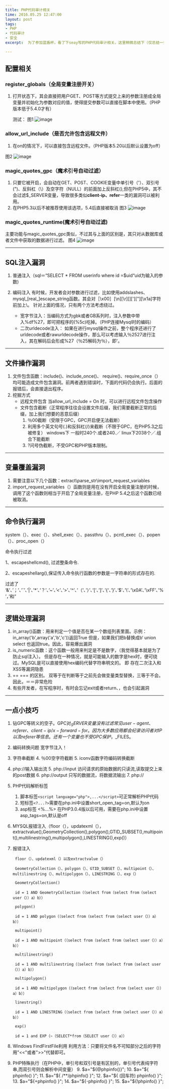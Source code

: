 ```yaml
---
title: PHP代码审计相关
time: 2016.05.25 12:47:00
layout: post
tags:
- PHP
- 代码审计
- 安全
excerpt:  为了参加蓝盾杯，看了下seay写的PHP代码审计相关。这里稍微总结下（仅总结一些重要的）。

---
```


## 配置相关
### register_globals（全局变量注册开关）
1. 打开状态下，其会直接把用户GET、POST等方式提交上来的参数注册成全局变量并初始化为参数对应的值，使得提交参数可以直接在脚本中使用。（PHP版本低于5.4.0才有）
	
	测试：
	图1
	![image](http://momomoxiaoxi.com/img/post/PHPsec/1.png)

### allow_url_include（是否允许包含远程文件）
1. 在on的情况下，可以直接包含远程文件。（PHP版本5.20以后默认设置为off）
  
  图2
  	![image](http://momomoxiaoxi.com/img/post/PHPsec/2.png)

### magic_quotes_gpc（魔术引号自动过滤）
1. 只要它被开启，会自动在GET、POST、COOKIE变量中单引号（'）、双引号(")、反斜杠（\）及空字符（NULL）的前面加上反斜杠(\),但在PHP5中，其不会过滤$_SERVER变量，导致很多类似**client-ip、refer**一类的漏洞可以被利用。
2. 在PHP5.3以后不被推荐使用该选项，5.4后直接被取消
 图3
 	![image](http://momomoxiaoxi.com/img/post/PHPsec/3.png)
 
### magic_quotes_runtime(魔术引号自动过滤)
主要功能与magic_quotes_gpc类似，不过其与上面的区别是，其只对从数据库或者文件中获取的数据进行过滤。
图4
	![image](http://momomoxiaoxi.com/img/post/PHPsec/4.png)

---
## SQL注入漏洞
1. 普通注入（sql＝“SELECT * FROM userinfo where id =$uid“uid为输入的参数)
2. 编码注入
   有时候，开发者会对参数进行过滤，比如使用addslashes、mysql_[real_]escape_string函数。其会对［\x00］[\n][\r][\][']["][\x1a]字符前加上\。
   针对上面的情况，只有两个方法考虑绕过。
   
   - 宽字节注入：当编码方式为gbk或者GB系列时，注入参数中带入%df%27，即可把程序的\(%5c)吃掉。（PHP连接Mysql时的编码）
   - 二次urldecode注入： 如果在进行mysql操作之前，整个程序还进行了urldecode或者rawurldecode操作，那么可以考虑输入％2527进行注入，其在解码后会形成%27（％25解码为％），即'。
 
---
## 文件操作漏洞
1. 文件包含函数：include()、include_once()、 require()、require_once（）均可能造成文件包含漏洞。前两者遇到错误时，下面的代码仍会执行。后面的报错后，会直接退出程序。
2. 挖掘方式
	- 远程文件包含
	    当allow_url_include =  On 时，可以进行远程文件包含操作
	- 文件包含截断（正常程序往往会设置文件后缀，我们需要截断正常的后缀，加上我们想要的恶意后缀）
	     1. ％00截断（受限于GPC，GPC开启便无法截断）
	     2. 利用多个英文句号(.)和反斜杠(/)来截断（不限于GPC，在PHP5.3之后被修复）
	         windows下 一般时240个.或者240.／ linux下2038个／.组合下能截断
	     3. ?问号伪截断，不受GPC和PHP版本限制。

----
## 变量覆盖漏洞
1. 需要注意以下几个函数：extract\parse_str\import_request_variables
2. import_request_variables（）函数则是用在没有开启全局变量注册的时候，调用了这个函数则相当于开启了全局变量注册，在PHP 5.4之后这个函数已经被取消。

---
## 命令执行漏洞
system（）、exec（）、shell_exec（）、passthru（）、pcntl_exec（）、popen（）、proc_open（）

命令执行过滤

1、escapeshellcmd(), 过滤整条命令.

2、escapeshellarg(),保证传入命令执行函数的参数是一字符串的形式存在的.

过滤了
‘&’、’；’、’`’、’|’、’*’、’？’、’~’、’<’、’>’、’^’、’（’、’）’、’[‘、’]’、’{‘、’}’、’$’、’\’、’\x0A’、’\xFF’、’%’，’和”





----
## 逻辑处理漏洞
1. in_array()函数：用来判定一个值是否在某一个数组列表里面。示例：in_array('b',array('a','b','c'))返回True  但是，如果我们把b替换成b‘ union select  也返回true。因此，容易爆出漏洞
2. is_numeric函数：这个函数一般用来判定是不是数字，（我觉得基本就是为了防止sql注入）。  但是存在一种情况，就是可能输入的数字是hex时，便可绕过。MySQL是可以直接使用hex编码代替字符串明文的。  即 存在二次注入和XSS等漏洞隐患
3. == === 的区别。  双等于在判断等于之前先会做变量类型替换，三等于不会。因此，＝＝非常危险
3. 有些开发者，在写程序时，有时会忘记exit或者return、，也会引起漏洞

---- 
## 一点小技巧
1. 钻GPC等转义的空子。GPC对$_SERVER变量没有过滤 常见 user-agent、referer、client-ip/x-forward-for。因为大多数应用都会纪录访问者对IP以及referer等信息。还有一个变量也不受GPC保护，$_FILES。
2. 编码转换问题 宽字节注入！
3. 字符串截断 
	4. ％00空字符截断
	5. iconv函数字符编码转换截断
4. php://输入输出流
	5. php://input 访问请求的原始数据的只读流,读取提交上来的post数据
	6. php://output 只写的数据流，将数据流输出
	7. php://  	
5. PHP代码解析标签
	1. 脚本标签```<script language="php">,...</script>```可正常解析PHP代码
	2. 短标签```<?...?>```需要在php.ini中设置short_open_tag=on,默认为on
	3. asp标签 <%...%> 在PHP3.0.4版以后可用，需要在php.ini中设置asp_tags=on,默认是off

6. MYSQL报错注入（floor（），updatexml（），extractvalue(),GeometryCollection(),polygon(),GTID_SUBSET(),multipoint(),multilinestring(),multipolygon(),LINESTRING(),exp()）
7. 报错注入

	
		floor（）、updatexml（）以及extractvalue（）

		GeometryCollection（）、polygon（）、GTID_SUBSET（）、multipoint（）、multilinestring（）、multipolygon（）、LINESTRING（）、exp（）

		GeometryCollection()

		id = 1 AND GeometryCollection（（select from（select from（select user（））a）b））

		polygon()

		id = 1 AND polygon（（select from（select from（select user（））a）b））

		multipoint()

		id = 1 AND multipoint（（select from（select from（select user（））a）b））

		multilinestring()

		id = 1 AND multilinestring（（select from（select from（select user（））a）b））

		multipolygon()

		id = 1 AND multipolygon（（select from（select from（select user（））a）b））

		linestring()

		id = 1 AND LINESTRING（（select from（select from（select user（））a）b））

		exp()

		id = 1 and EXP（~（SELECT*from（SELECT user（））a））

7. Windows FindFirstFile利用  利用方法：只要将文件名不可知部分之后的字符用"<<"或者">>"代替即可。
8. PHP特殊执行（在PHP中，单引号和双引号是有区别的，单引号代表纯字符串,而双引号则会解析中间变量）
	9. $a="${@phpinfo()}";
	10. $a="${ phpinfo() }";
	11. $a="${ /**/phpinfo() }";
	12. $a="${ (回车符)
	phpinfo() }";
	13. $a="${+phpinfo() }";
	14. $a="${-phpinfo() }";
	15. $a="${!phpinfo() }";
	


